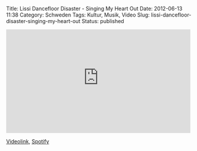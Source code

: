 Title: Lissi Dancefloor Disaster - Singing My Heart Out
Date: 2012-06-13 11:38
Category: Schweden
Tags: Kultur, Musik, Video
Slug: lissi-dancefloor-disaster-singing-my-heart-out
Status: published

<iframe width="498" height="280" src="http://www.youtube-nocookie.com/embed/FkEI-ZmnSGo" frameborder="0" allowfullscreen></iframe>

[Videolink](https://www.youtube.com/watch?v=FkEI-ZmnSGo),
[Spotify](http://open.spotify.com/artist/5Tu5W8PdTvPwuYAahqkrHQ)

